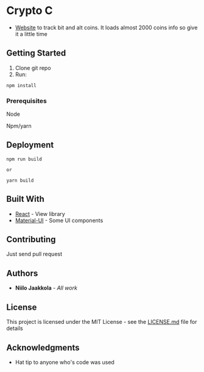 ﻿# Crypto C
 
* [Website](https://www.ecoins.gq/)
to track bit and alt coins. It loads almost 2000 coins info so give it a little time

## Getting Started

1. Clone git repo
2. Run:

```
npm install
```


### Prerequisites

Node

Npm/yarn

## Deployment

```
npm run build

or

yarn build
```

## Built With

* [React](https://reactjs.org/) - View library
* [Material-UI](http://www.material-ui.com/) - Some UI components

## Contributing
Just send pull request

## Authors

* **Niilo Jaakkola** - *All work*

## License

This project is licensed under the MIT License - see the [LICENSE.md](LICENSE.md) file for details

## Acknowledgments

* Hat tip to anyone who's code was used
